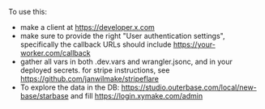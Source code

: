To use this:

- make a client at https://developer.x.com
- make sure to provide the right "User authentication settings", specifically the callback URLs should include https://your-worker.com/callback
- gather all vars in both .dev.vars and wrangler.jsonc, and in your deployed secrets. for stripe instructions, see https://github.com/janwilmake/stripeflare
- To explore the data in the DB: https://studio.outerbase.com/local/new-base/starbase and fill https://login.xymake.com/admin
